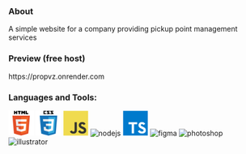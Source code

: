 <h3 align="left">About</h3>
<p align="left">A simple website for a company providing pickup point management services</p>
<h3 align="left">Preview (free host)</h3>
<p align="left">https://propvz.onrender.com</p>
<p align="left">
</p>

<h3 align="left">Languages and Tools:</h3>
<p align="left"> 
  <!--   HTML -->
  <img src="https://raw.githubusercontent.com/devicons/devicon/master/icons/html5/html5-original-wordmark.svg" alt="html5" width="50" height="50"/> 
  <!--  CSS -->
  <img src="https://raw.githubusercontent.com/devicons/devicon/master/icons/css3/css3-original-wordmark.svg" alt="css3" width="50" height="50"/> 
  <!--   JS -->
  <img src="https://raw.githubusercontent.com/devicons/devicon/master/icons/javascript/javascript-original.svg" alt="javascript" width="50" height="50"/> 
  <!--   NODE JS -->
  <img src="https://github.com/user-attachments/assets/9e430ea3-e13d-4fc8-b9b5-38be24c971eb" alt="nodejs" width="50" height="50"/> 
  <!--   TYPESCRIPT -->
  <img src="https://raw.githubusercontent.com/devicons/devicon/master/icons/typescript/typescript-original.svg" alt="typescript" width="50" height="50"/> 
  <!--   FIGMA -->
  <img src="https://www.vectorlogo.zone/logos/figma/figma-icon.svg" alt="figma" width="50" height="50"/> 
  <!--   PHOTOSHOP -->
  <img src="https://github.com/user-attachments/assets/9ea15aa0-423e-4bad-ad3c-ec97e04d8053" alt="photoshop" width="50" height="50"/> 
  <!--   ADOBE AI -->
  <img src="https://www.vectorlogo.zone/logos/adobe_illustrator/adobe_illustrator-icon.svg" alt="illustrator" width="50" height="50"/> 
  

</p>

